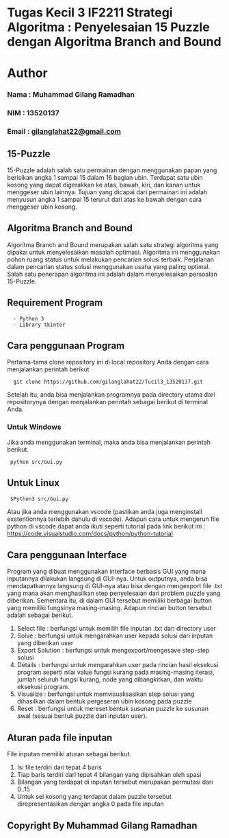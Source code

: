# Tugas Kecil 3 IF2211 Strategi Algoritma : Penyelesaian 15 Puzzle dengan Algoritma Branch and Bound

# Author 
### Nama  : Muhammad Gilang Ramadhan
### NIM   : 13520137
### Email : gilanglahat22@gmail.com 

## 15-Puzzle
15-Puzzle adalah salah satu permainan dengan menggunakan papan yang berisikan angka 1 sampai 15 dalam 16 bagian ubin. Terdapat satu ubin kosong yang dapat digerakkan ke atas, bawah, kiri, dan kanan untuk menggeser ubin lainnya. Tujuan yang dicapai dari permainan ini adalah menyusun angka 1 sampai 15 terurut dari atas ke bawah dengan cara menggeser ubin kosong. 

## Algoritma Branch and Bound
Algoritma Branch and Bound merupakan salah satu strategi algoritma yang dipakai untuk menyelesaikan masalah optimasi. Algoritma ini menggunakan pohon ruang status untuk melakukan pencarian solusi terbaik. Perjalanan dalam pencarian status solusi menggunakan usaha yang paling optimal. Salah satu penerapan algoritma ini adalah dalam menyelesaikan persoalan 15-Puzzle.

## Requirement Program
```
  - Python 3
  - Library tkinter
```

## Cara penggunaan Program
Pertama-tama clone repository ini di local repository Anda dengan cara menjalankan perintah berikut

```
  git clone https://github.com/gilanglahat22/Tucil3_13520137.git
```
Setelah itu, anda bisa menjalankan programnya pada directory utama dari repositorynya dengan menjalankan perintah sebagai berikut di terminal Anda.

### Untuk Windows
Jika anda menggunakan terminal, maka anda bisa menjalankan perintah berikut.
```
 python src/Gui.py
```
## Untuk Linux
```
 $Python3 src/Gui.py
```

Atau jika anda menggunakan vscode (pastikan anda juga menginstall exstentionnya terlebih dahulu di vscode). 
    Adapun cara untuk mengerun file python di vscode dapat anda ikuti seperti tutorial pada link berikut ini : https://code.visualstudio.com/docs/python/python-tutorial

## Cara penggunaan Interface
Program yang dibuat menggunakan interface berbasis GUI yang mana inputannya dilakukan langsung di GUI-nya. Untuk outputnya, anda bisa mendapatkannya langsung di GUI-nya atau bisa dengan mengexport file .txt yang mana akan menghasilkan step penyelesaian dari problem puzzle yang diberikan. Sementara itu, di dalam GUI tersebut memiliki berbagai button yang memiliki fungsinya masing-masing. Adapun rincian button tersebut adalah sebagai berikut.
1. Select file : berfungsi untuk memilih file inputan .txt dari directory user
2. Solve : berfungsi untuk mengarahkan user kepada solusi dari inputan yang diberikan user
3. Export Solution : berfungsi untuk mengexport/mengesave step-step solusi
4. Details : berfungsi untuk mengarahkan user pada rincian hasil eksekusi program seperti nilai value fungsi kurang pada masing-masing iterasi, jumlah seluruh fungsi kurang, node yang dibangkitkan, dan waktu eksekusi program.
5. Visualize : berfungsi untuk memvisualisasikan step solusi yang dihasilkan dalam bentuk pergeseran ubin kosong pada puzzle
6. Reset : berfungsi untuk mereset bentuk susunan puzzle ke susunan awal (sesuai bentuk puzzle dari inputan user).

## Aturan pada file inputan
File inputan memiliki aturan sebagai berikut.
1. Isi file terdiri dari tepat 4 baris
2. Tiap baris terdiri dari tepat 4 bilangan yang dipisahkan oleh spasi
3. Bilangan yang terdapat di inputan tersebut merupakan permutasi dari 0..15
4. Untuk sel kosong yang terdapat dalam puzzle tersebut direpresentasikan dengan angka 0 pada file inputan

## Copyright By Muhammad Gilang Ramadhan
